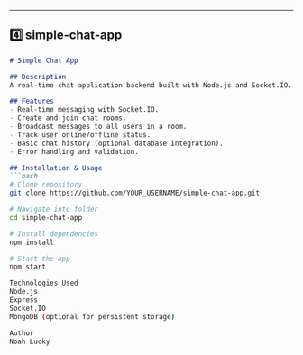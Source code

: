 
---

## **4️⃣ simple-chat-app**
```md
# Simple Chat App

## Description
A real-time chat application backend built with Node.js and Socket.IO. This app enables multiple users to join chat rooms, send and receive messages instantly, and track user presence in real time.

## Features
- Real-time messaging with Socket.IO.
- Create and join chat rooms.
- Broadcast messages to all users in a room.
- Track user online/offline status.
- Basic chat history (optional database integration).
- Error handling and validation.

## Installation & Usage
```bash
# Clone repository
git clone https://github.com/YOUR_USERNAME/simple-chat-app.git

# Navigate into folder
cd simple-chat-app

# Install dependencies
npm install

# Start the app
npm start

Technologies Used
Node.js
Express
Socket.IO
MongoDB (optional for persistent storage)

Author
Noah Lucky
